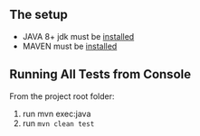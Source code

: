 ## The setup

- JAVA 8+ jdk must be [installed](https://www.oracle.com/technetwork/java/javase/downloads/index.html)
- MAVEN must be [installed](https://maven.apache.org/download.cgi)

## Running All Tests from Console

From the project root folder:
1. run mvn exec:java
2. run `mvn clean test`


